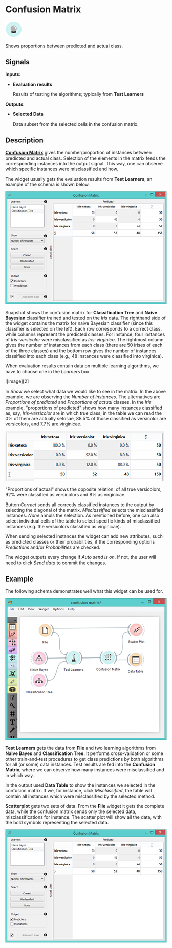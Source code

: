 Confusion Matrix
================

![image](icons/confusion-matrix.png)

Shows proportions between predicted and actual class.

Signals
-------

**Inputs**:

- **Evaluation results**

  Results of testing the algorithms; typically from **Test Learners**

**Outputs**:

- **Selected Data**

  Data subset from the selected cells in the confusion matrix.

Description
-----------

[**Confusion Matrix**](https://en.wikipedia.org/wiki/Confusion_matrix) gives the number/proportion of 
instances between predicted and actual class. Selection of
the elements in the matrix feeds the corresponding instances into the output
signal. This way, one can observe which specific instances were
misclassified and how.

The widget usually gets the evaluation results from **Test Learners**; an
example of the schema is shown below.

![image](images/ConfusionMatrix3-stamped.png)

Snapshot shows the confusion matrix for **Classification
Tree** and **Naive Bayesian** classifier trained and tested on the *Iris* data.
The righthand side of the widget contains the matrix for naive Bayesian
classifier (since this classifier is selected on the left). Each row
corresponds to a correct class, while columns represent the predicted
classes. For instance, four instances of *Iris-versicolor* were
misclassified as *Iris-virginica*. The rightmost column gives the number
of instances from each class (there are 50 irises of each of the three
classes) and the bottom row gives the number of instances classified into
each class (e.g., 48 instances were classified into virginica).

When evaluation results contain data on multiple learning
algorithms, we have to choose one in the *Learners* box.

![image][2]

In *Show* we select what data we would like to see in the matrix. In the
above example, we are observing the *Number of instances*. The alternatives
are *Proportions of predicted* and *Proportions of actual* classes. In the
*Iris* example, "proportions of predicted" shows how many instances
classified as, say, *Iris-versicolor* are in which true class; in the
table we can read the 0% of them are actually setosae, 88.5% of those
classified as versicolor are versicolors, and 7.7% are virginicae.

![image](images/ConfusionMatrix-propTrue.png)

"Proportions of actual" shows the opposite relation: of all true
versicolors, 92% were classified as versicolors and 8% as virginicae.

Button *Correct* sends all correctly classified instances to the output by
selecting the diagonal of the matrix. *Misclassified* selects the
misclassified instances. *None* annuls the selection. As mentioned
before, one can also select individual cells of the table to select
specific kinds of misclassified instances (e.g. the versicolors
classified as virginicae).

When sending selected instances the widget can add new attributes,
such as predicted classes or their probabilities, if the
corresponding options *Predictions* and/or *Probabilities* are checked.

The widget outputs every change if *Auto send is on*. If not, the user will need to click *Send data* to commit the
changes.

Example
-------

The following schema demonstrates well what this widget can be used for.

![image](images/ConfusionMatrix-Schema.png)

**Test Learners** gets the data from **File** and two learning algorithms from
**Naive Bayes** and **Classification Tree**. It performs cross-validation or
some other train-and-test procedures to get class predictions by both
algorithms for all (or some) data instances. Test results are fed into the **Confusion Matrix**, where we
can observe how many instances were misclassified and in which way.

In the output used **Data Table** to show the
instances we selected in the confusion matrix. If we, for instance, click
*Misclassified*, the table will contain all instances which were
misclassified by the selected method.

**Scatterplot** gets two sets of data. From the **File** widget it gets the
complete data, while the confusion matrix sends only the selected data,
misclassifications for instance. The scatter plot will show all
the data, with the bold symbols representing the selected data.

<img src="images/ConfusionMatrix3-stamped.png" alt="image" width="600">
